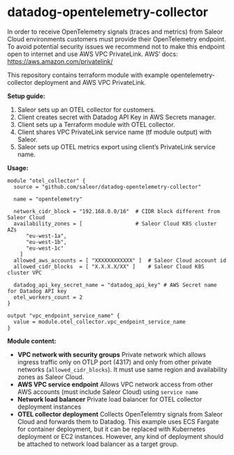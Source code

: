 # datadog-opentelemetry-collector

In order to receive OpenTelemetry signals (traces and metrics) from Saleor Cloud environments customers must provide their OpenTelemetry endpoint. To avoid potential security issues we recommend not to make this endpoint open to internet and use AWS VPC PrivateLink. AWS’ docs: https://aws.amazon.com/privatelink/

This repository contains terraform module with example opentelemetry-collector deployment and AWS VPC PrivateLink.

**Setup guide:**

1. Saleor sets up an OTEL collector for customers.
2. Client creates secret with Datadog API Key in AWS Secrets manager.
3. Client sets up a Terraform module with OTEL collector.
4. Client shares VPC PrivateLink service name (tf module output) with Saleor.
5. Saleor sets up OTEL metrics export using client’s PrivateLink service name.

**Usage:**

```
module "otel_collector" {
  source = "github.com/saleor/datadog-opentelemetry-collector"

  name = "opentelemetry"

  network_cidr_block = "192.168.0.0/16"  # CIDR block different from Saleor Cloud
  availability_zones = [                 # Saleor Cloud K8S cluster AZs
      "eu-west-1a",
      "eu-west-1b",
      "eu-west-1c"
    ]
  allowed_aws_accounts = [ "XXXXXXXXXXXX" ]  # Saleor Cloud account id
  allowed_cidr_blocks  = [ "X.X.X.X/XX" ]    # Saleor Cloud K8S cluster VPC

  datadog_api_key_secret_name = "datadog_api_key" # AWS Secret name for Datadog API key
  otel_workers_count = 2
}

output "vpc_endpoint_service_name" {
  value = module.otel_collector.vpc_endpoint_service_name
}
```

**Module content:**

- **VPC network with security groups**
  Private network which allows ingress traffic only on OTLP port (4317) and only from other private networks (`allowed_cidr_blocks`). It must use same region and availability zones as Saleor Cloud.
- **AWS VPC service endpoint**
  Allows VPC network access from other AWS accounts (must include Saleor Cloud) using `service name`
- **Network load balancer**
  Private load balancer for OTEL collector deployment instances
- **OTEL collector deployment**
  Collects OpenTelemtry signals from Saleor Cloud and forwards them to Datadog.
  This example uses ECS Fargate for container deployment, but it can be replaced with Kubernetes deployment or EC2 instances. However, any kind of deployment should be attached to network load balancer as a target group.
